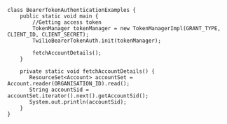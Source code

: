     class BearerTokenAuthenticationExamples {
        public static void main {
            //Getting access token
            TokenManager tokenManager = new TokenManagerImpl(GRANT_TYPE, CLIENT_ID, CLIENT_SECRET);
            TwilioBearerTokenAuth.init(tokenManager);

            fetchAccountDetails();
        }

        private static void fetchAccountDetails() {
           ResourceSet<Account> accountSet = Account.reader(ORGANISATION_ID).read();
           String accountSid = accountSet.iterator().next().getAccountSid();
           System.out.println(accountSid);
        }
    }